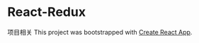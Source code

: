 # React-Redux

项目相关
This project was bootstrapped with [Create React App](https://github.com/facebookincubator/create-react-app).
